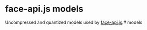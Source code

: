 # face-api.js models

Uncompressed and quantized models used by [face-api.js](https://github.com/justadudewhohacks/face-api.js).# models
